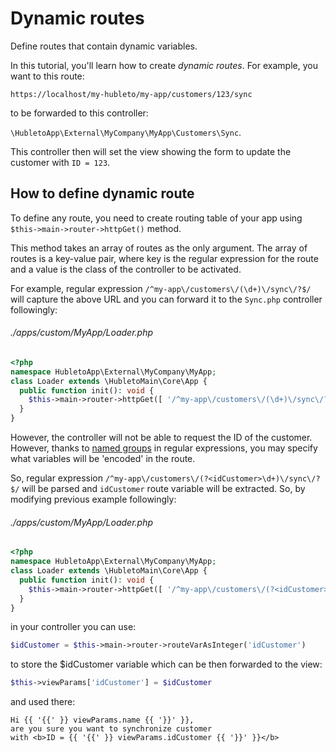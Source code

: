 # Dynamic routes

Define routes that contain dynamic variables.

In this tutorial, you'll learn how to create *dynamic routes*. For example, you want to this route:

```https://localhost/my-hubleto/my-app/customers/123/sync```

to be forwarded to this controller:

```\HubletoApp\External\MyCompany\MyApp\Customers\Sync```.

This controller then will set the view showing the form to update the customer with `ID = 123`.

## How to define dynamic route

To define any route, you need to create routing table of your app using `$this->main->router->httpGet()` method.

This method takes an array of routes as the only argument. The array of routes is a key-value pair, where key is the regular expression for the route and a value is the class of the controller to be activated.

For example, regular expression `/^my-app\/customers\/(\d+)\/sync\/?$/` will capture the above URL and you can forward it to the `Sync.php` controller followingly:

###### ./apps/custom/MyApp/Loader.php
```php
<?php
namespace HubletoApp\External\MyCompany\MyApp;
class Loader extends \HubletoMain\Core\App {
  public function init(): void {
    $this->main->router->httpGet([ '/^my-app\/customers\/(\d+)\/sync\/?$/' => Controllers\Customers\Sync::class ]);
  }
}
```

However, the controller will not be able to request the ID of the customer. However, thanks to [named groups](https://developer.mozilla.org/en-US/docs/Web/JavaScript/Reference/Regular_expressions/Named_capturing_group) in regular expressions, you may specify what variables will be 'encoded' in the route.

So, regular expression `/^my-app\/customers\/(?<idCustomer>\d+)\/sync\/?$/` will be parsed and `idCustomer` route variable will be extracted. So, by modifying previous example followingly:

###### ./apps/custom/MyApp/Loader.php
```php
<?php
namespace HubletoApp\External\MyCompany\MyApp;
class Loader extends \HubletoMain\Core\App {
  public function init(): void {
    $this->main->router->httpGet([ '/^my-app\/customers\/(?<idCustomer>\d+)\/sync\/?$/' => Controllers\Customers\Sync::class ]);
  }
}
```

in your controller you can use:

```php
$idCustomer = $this->main->router->routeVarAsInteger('idCustomer')
```

to store the $idCustomer variable which can be then forwarded to the view:

```php
$this->viewParams['idCustomer'] = $idCustomer
```

and used there:

```
Hi {{ '{{' }} viewParams.name {{ '}}' }},
are you sure you want to synchronize customer
with <b>ID = {{ '{{' }} viewParams.idCustomer {{ '}}' }}</b>
```